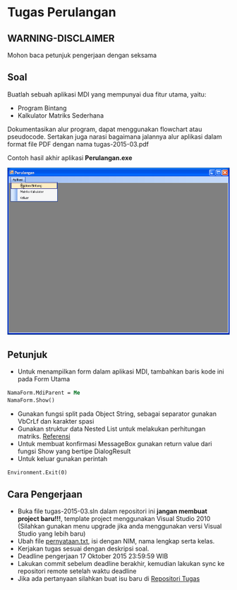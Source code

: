 # Tugas Perulangan

## WARNING-DISCLAIMER
Mohon baca petunjuk pengerjaan dengan seksama

## Soal
Buatlah sebuah aplikasi MDI yang mempunyai dua fitur utama, yaitu:

- Program Bintang
- Kalkulator Matriks Sederhana

Dokumentasikan alur program, dapat menggunakan flowchart atau pseudocode.
Sertakan juga narasi bagaimana jalannya alur aplikasi dalam format file PDF
dengan nama tugas-2015-03.pdf

Contoh hasil akhir aplikasi **Perulangan.exe**

![Form](./perulangan.gif)

## Petunjuk
- Untuk menampilkan form dalam aplikasi MDI, tambahkan baris kode ini pada Form
Utama
```vb
NamaForm.MdiParent = Me
NamaForm.Show()
```
- Gunakan fungsi split pada Object String, sebagai separator gunakan VbCrLf dan
karakter spasi
- Gunakan struktur data Nested List untuk melakukan perhitungan matriks. [Referensi](https://msdn.microsoft.com/en-us/library/6sh2ey19.aspx)
- Untuk membuat konfirmasi MessageBox gunakan return value dari fungsi Show yang
bertipe DialogResult
- Untuk keluar gunakan perintah
```vb
Environment.Exit(0)
```

## Cara Pengerjaan
- Buka file tugas-2015-03.sln dalam repositori ini **jangan membuat project baru!!!**, template project menggunakan Visual
  Studio 2010 (Silahkan gunakan menu upgrade jika anda menggunakan versi Visual
  Studio yang lebih baru)
- Ubah file [pernyataan.txt](./pernyataan.txt), isi dengan NIM, nama lengkap serta kelas.
- Kerjakan tugas sesuai dengan deskripsi soal.
- Deadline pengerjaan 17 Oktober 2015 23:59:59 WIB
- Lakukan commit sebelum deadline berakhir, kemudian lakukan sync ke repositori
  remote setelah waktu deadline
- Jika ada pertanyaan silahkan buat isu baru di [Repositori Tugas](https://github.com/polinema-gui/tugas)
